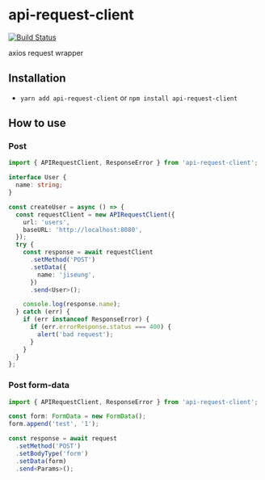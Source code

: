 # api-request-client

[![Build Status](https://travis-ci.org/91debug/api-request-client.svg?branch=master)](https://travis-ci.org/91debug/api-request-client)

axios request wrapper

## Installation

- `yarn add api-request-client` or `npm install api-request-client`

## How to use

### Post

```ts
import { APIRequestClient, ResponseError } from 'api-request-client';

interface User {
  name: string;
}

const createUser = async () => {
  const requestClient = new APIRequestClient({
    url: 'users',
    baseURL: 'http://localhost:8080',
  });
  try {
    const response = await requestClient
      .setMethod('POST')
      .setData({
        name: 'jiseung',
      })
      .send<User>();

    console.log(response.name);
  } catch (err) {
    if (err instanceof ResponseError) {
      if (err.errorResponse.status === 400) {
        alert('bad request');
      }
    }
  }
};
```

### Post form-data

```ts
import { APIRequestClient, ResponseError } from 'api-request-client';

const form: FormData = new FormData();
form.append('test', '1');

const response = await request
  .setMethod('POST')
  .setBodyType('form')
  .setData(form)
  .send<Params>();
```
